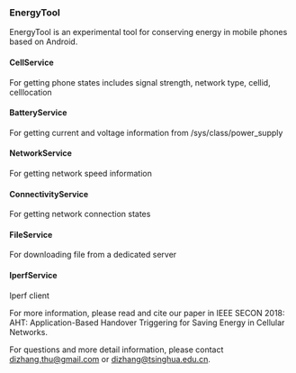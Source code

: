 ### EnergyTool

EnergyTool is an experimental tool for conserving energy in mobile phones based on Android. 

#### CellService
For getting phone states includes signal strength, network type, cellid, celllocation

#### BatteryService
For getting current and voltage information from /sys/class/power_supply

#### NetworkService
For getting network speed information

#### ConnectivityService
For getting network connection states

#### FileService 
For downloading file from a dedicated server

#### IperfService
Iperf client

For more information, please read and cite our paper in IEEE SECON 2018: AHT: Application-Based Handover Triggering for Saving Energy in Cellular Networks.

For questions and more detail information, please contact dizhang.thu@gmail.com or dizhang@tsinghua.edu.cn.
